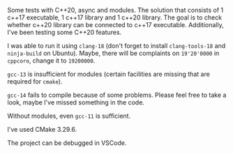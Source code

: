 Some tests with C++20, async and modules.
The solution that consists of 1 c++17 executable, 1 c++17 library and 1 c++20 library. The goal is to check whether c++20 library can be connected to c++17 executable. Additionally, I've been testing some C++20 features.

I was able to run it using `clang-18` (don't forget to install `clang-tools-18` and `ninja-build` on Ubuntu). Maybe, there will be complaints on `19'20'0000` in `cppcoro`, change it to `19200000`.

`gcc-13` is insufficient for modules (certain facilities are missing that are required for `cmake`).

`gcc-14` fails to compile because of some problems. Please feel free to take a look, maybe I've missed something in the code.

Without modules, even `gcc-11` is sufficient.

I've used CMake 3.29.6.

The project can be debugged in VSCode.

